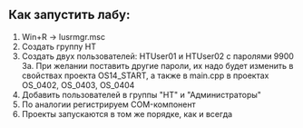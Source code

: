 ## Как запустить лабу:
1. Win+R -> lusrmgr.msc
2. Создать группу HT
3. Создать двух пользователей: HTUser01 и HTUser02 с паролями 9900
3а. При желании поставить другие пароли, их надо будет изменить в свойствах проекта OS14_START, а также в main.cpp в проектах OS_0402, OS_0403, OS_0404
4. Добавить пользователей в группы "HT" и "Администраторы"
5. По аналогии регистрируем COM-компонент
6. Проекты запускаются в том же порядке, как и всегда